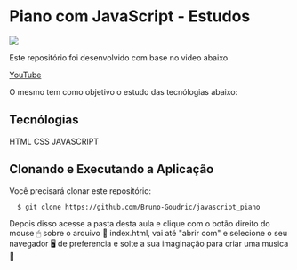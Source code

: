 # Piano com JavaScript - Estudos

![](src/imagens/capa.png)



Este repositório foi desenvolvido com base no video abaixo

[YouTube](https://www.youtube.com/watch?v=vjco5yKZpU8&t=31s&ab_channel=WebDevSimplified)

O mesmo tem como objetivo o estudo das tecnólogias abaixo:

## Tecnólogias

HTML 
CSS
JAVASCRIPT


## Clonando e Executando a Aplicação

Você precisará clonar este repositório:
```sh
  $ git clone https://github.com/Bruno-Goudric/javascript_piano
```

Depois disso acesse a pasta desta aula e clique com o botão direito do mouse 🖱 sobre o arquivo 📁 index.html, vai até "abrir com" e selecione o seu navegador 🖥 de preferencia e solte a sua imaginação para criar uma musica 🎻


